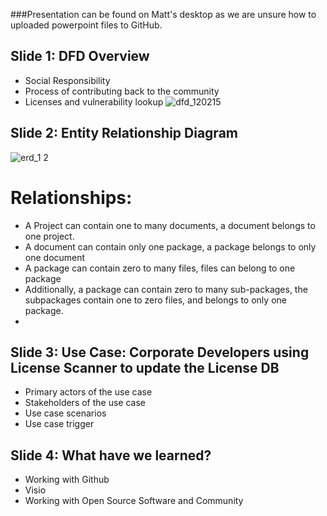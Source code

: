 ###Presentation can be found on Matt's desktop as we are unsure how to uploaded powerpoint files to GitHub.

## Slide 1: DFD Overview
* Social Responsibility
* Process of contributing back to the community
* Licenses and vulnerability lookup
![dfd_120215](https://cloud.githubusercontent.com/assets/11740062/11537828/913aa62e-98e4-11e5-86ed-7b71c3f9a8bc.png)

## Slide 2: Entity Relationship Diagram
![erd_1 2](https://cloud.githubusercontent.com/assets/12487092/11349828/e4e2a148-91f3-11e5-9dee-316e3b6a2462.png)
# Relationships:
* A Project can contain one to many documents, a document belongs to one project.
* A document can contain only one package, a package belongs to only one document
* A package can contain zero to many files, files can belong to one package
* Additionally, a package can contain zero to many sub-packages, the subpackages contain one to zero files, and belongs to only one package.
* 
## Slide 3: Use Case: Corporate Developers using License Scanner to update the License DB
* Primary actors of the use case 
* Stakeholders of the use case 
* Use case scenarios
* Use case trigger

## Slide 4: What have we learned?
* Working with Github
* Visio
* Working with Open Source Software and Community 

